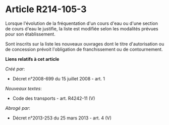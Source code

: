 # Article R214-105-3

Lorsque l'évolution de la fréquentation d'un cours d'eau ou d'une section de cours d'eau le justifie, la liste est modifiée
selon les modalités prévues pour son établissement. 

Sont inscrits sur la liste les nouveaux ouvrages dont le titre d'autorisation ou de concession prévoit l'obligation de
franchissement ou de contournement.

**Liens relatifs à cet article**

_Créé par_:

  - Décret n°2008-699 du 15 juillet 2008 - art. 1

_Nouveaux textes_:

  - Code des transports - art. R4242-11 (V)

_Abrogé par_:

  - Décret n°2013-253 du 25 mars 2013 - art. 4 (V)

